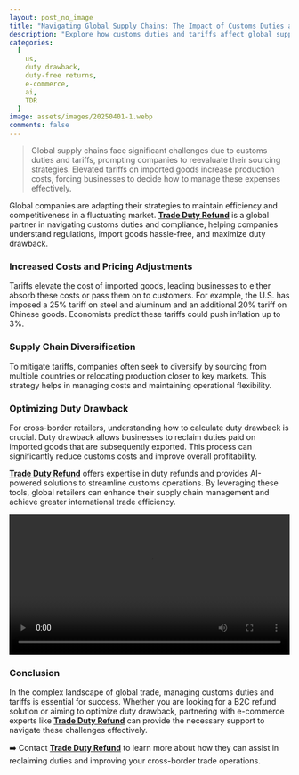 ```yaml
---
layout: post_no_image
title: "Navigating Global Supply Chains: The Impact of Customs Duties and Tariffs"
description: "Explore how customs duties and tariffs affect global supply chains, and learn strategies for cross-border retailers to manage costs and optimize duty drawback."
categories:
  [
    us,
    duty drawback,
    duty-free returns,
    e-commerce,
    ai,
    TDR
  ]
image: assets/images/20250401-1.webp
comments: false
---
```


> Global supply chains face significant challenges due to customs duties and tariffs, prompting companies to reevaluate their sourcing strategies. Elevated tariffs on imported goods increase production costs, forcing businesses to decide how to manage these expenses effectively.

Global companies are adapting their strategies to maintain efficiency and competitiveness in a fluctuating market. [**Trade Duty Refund**](https://tradedutyrefund.com?utm_source=Blog&utm_medium=Link&utm_campaign=20250401Article) is a global partner in navigating customs duties and compliance, helping companies understand regulations, import goods hassle-free, and maximize duty drawback.

### Increased Costs and Pricing Adjustments

Tariffs elevate the cost of imported goods, leading businesses to either absorb these costs or pass them on to customers. For example, the U.S. has imposed a 25% tariff on steel and aluminum and an additional 20% tariff on Chinese goods. Economists predict these tariffs could push inflation up to 3%.

### Supply Chain Diversification

To mitigate tariffs, companies often seek to diversify by sourcing from multiple countries or relocating production closer to key markets. This strategy helps in managing costs and maintaining operational flexibility.

### Optimizing Duty Drawback

For cross-border retailers, understanding how to calculate duty drawback is crucial. Duty drawback allows businesses to reclaim duties paid on imported goods that are subsequently exported. This process can significantly reduce customs costs and improve overall profitability.

[**Trade Duty Refund**](https://tradedutyrefund.com?utm_source=Blog&utm_medium=Link&utm_campaign=20250401Article) offers expertise in duty refunds and provides AI-powered solutions to streamline customs operations. By leveraging these tools, global retailers can enhance their supply chain management and achieve greater international trade efficiency.

<div class="responsive-video">
  <video controls preload loop autoplay >
    <source src="/assets/images/20250401-Video-Large.mp4" type="video/mp4" media="(min-width: 768px)">
    <source src="/assets/images/20250401-Video-Mid.mp4" type="video/mp4" media="(min-width: 576px) and (max-width: 767px)">
    <source src="/assets/images/20250401-Video-Small.mp4" type="video/mp4" media="(max-width: 575px)">
    Your browser does not support the video tag.
  </video>
</div>

### Conclusion

In the complex landscape of global trade, managing customs duties and tariffs is essential for success. Whether you are looking for a B2C refund solution or aiming to optimize duty drawback, partnering with e-commerce experts like [**Trade Duty Refund**](https://tradedutyrefund.com?utm_source=Blog&utm_medium=Link&utm_campaign=20250401Article) can provide the necessary support to navigate these challenges effectively.

➡️ Contact [**Trade Duty Refund**](https://tradedutyrefund.com/contact-us.html?utm_source=Blog&utm_medium=Link&utm_campaign=20250401Article) to learn more about how they can assist in reclaiming duties and improving your cross-border trade operations.

<style>
  .responsive-video video {
    width: 100%;
    height: auto;
    margin: 0 auto;
    display: block;
  }
</style>
